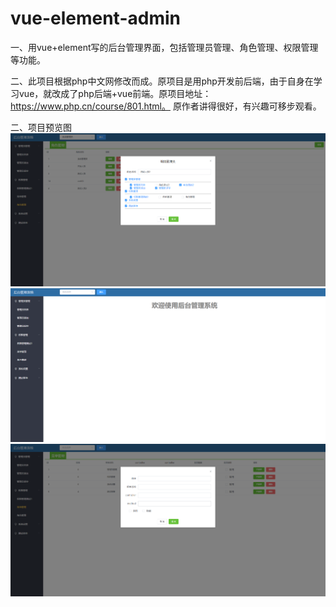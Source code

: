 # vue-element-admin  
一、用vue+element写的后台管理界面，包括管理员管理、角色管理、权限管理等功能。  
  
二、此项目根据php中文网修改而成。原项目是用php开发前后端，由于自身在学习vue，就改成了php后端+vue前端。原项目地址：https://www.php.cn/course/801.html。 原作者讲得很好，有兴趣可移步观看。
  
二、项目预览图  
![Image text](https://github.com/SQDarkO/vue-element-admin/raw/master/imgs/one.png)
![Image text](https://github.com/SQDarkO/vue-element-admin/raw/master/imgs/two.png)
![Image text](https://github.com/SQDarkO/vue-element-admin/raw/master/imgs/three.png)
